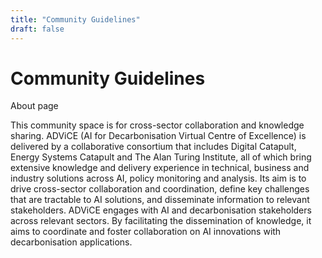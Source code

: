 ```yaml
---
title: "Community Guidelines"
draft: false
---
```

# Community Guidelines
About page

This community space is for cross-sector collaboration and knowledge sharing.
ADViCE (AI for Decarbonisation Virtual Centre of Excellence) is delivered by a collaborative consortium that includes Digital Catapult, Energy Systems Catapult and The Alan Turing Institute, all of which bring extensive knowledge and delivery experience in technical, business and industry solutions across AI, policy monitoring and analysis. Its aim is to drive cross-sector collaboration and coordination, define key challenges that are tractable to AI solutions, and disseminate information to relevant stakeholders. ADViCE engages with AI and decarbonisation stakeholders across relevant sectors. By facilitating the dissemination of knowledge, it aims to coordinate and foster collaboration on AI innovations with decarbonisation applications.

